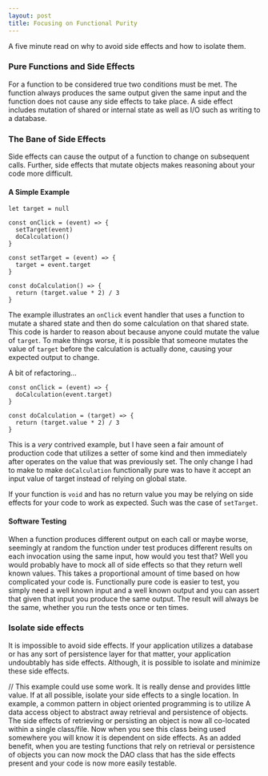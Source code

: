 ```yaml
---
layout: post
title: Focusing on Functional Purity
---
```


A five minute read on why to avoid side effects and how to isolate them.

### Pure Functions and Side Effects
For a function to be considered true two conditions must be met. The function
always produces the same output given the same input and the function does not
cause any side effects to take place. A side effect includes mutation of shared
or internal state as well as I/O such as writing to a database.

### The Bane of Side Effects
Side effects can cause the output of a function to change on subsequent calls.
Further, side effects that mutate objects makes reasoning about your code more
difficult.

#### A Simple Example
```
let target = null

const onClick = (event) => {
  setTarget(event)
  doCalculation()
}

const setTarget = (event) => {
  target = event.target
}

const doCalculation() => {
  return (target.value * 2) / 3
}
```

The example illustrates an `onClick` event handler that uses a function to mutate
a shared state and then do some calculation on that shared state. This code is
harder to reason about because anyone could mutate the value of `target`. To
make things worse, it is possible that someone mutates the value of `target`
before the calculation is actually done, causing your expected output to change.

A bit of refactoring...

```
const onClick = (event) => {
  doCalculation(event.target)
}

const doCalculation = (target) => {
  return (target.value * 2) / 3
}
```

This is a *very* contrived example, but I have seen a fair amount of production
code that utilizes a setter of some kind and then immediately after operates on
the value that was previously set. The only change I had to make to make
`doCalculation` functionally pure was to have it accept an input value of target
instead of relying on global state.

If your function is `void` and has no return value you may be relying on side
effects for your code to work as expected. Such was the case of `setTarget`.

#### Software Testing
When a function produces different output on each call or maybe worse, seemingly
at random the function under test produces different results on each invocation
using the same input, how would you test that? Well you would probably have to
mock all of side effects so that they return well known values. This takes a
proportional amount of time based on how complicated your code is. Functionally
pure code is easier to test, you simply need a well known input and a well known
output and you can assert that given that input you produce the same output. The
result will always be the same, whether you run the tests once or ten times.

### Isolate side effects
It is impossible to avoid side effects. If your application utilizes a database
or has any sort of persistence layer for that matter, your application undoubtably
has side effects. Although, it is possible to isolate and minimize these side
effects.

// This example could use some work. It is really dense and provides little value.
If at all possible, isolate your side effects to a single location. In example,
a common pattern in object oriented programming is to utilize A data access
object to abstract away retrieval and persistence of objects. The side effects
of retrieving or persisting an object is now all co-located within a single
class/file. Now when you see this class being used somewhere you will know it is
dependent on side effects. As an added benefit, when you are testing functions that
rely on retrieval or persistence of objects you can now mock the DAO class that
has the side effects present and your code is now more easily testable.
